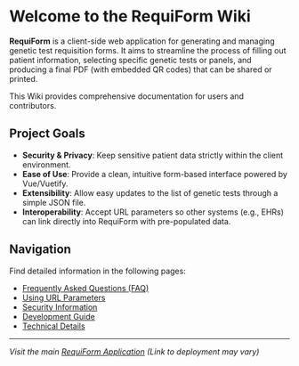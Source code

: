 # Welcome to the RequiForm Wiki

**RequiForm** is a client-side web application for generating and managing genetic test requisition forms. It aims to streamline the process of filling out patient information, selecting specific genetic tests or panels, and producing a final PDF (with embedded QR codes) that can be shared or printed.

This Wiki provides comprehensive documentation for users and contributors.

## Project Goals

- **Security & Privacy**: Keep sensitive patient data strictly within the client environment.  
- **Ease of Use**: Provide a clean, intuitive form-based interface powered by Vue/Vuetify.  
- **Extensibility**: Allow easy updates to the list of genetic tests through a simple JSON file.  
- **Interoperability**: Accept URL parameters so other systems (e.g., EHRs) can link directly into RequiForm with pre-populated data.

## Navigation

Find detailed information in the following pages:

- [Frequently Asked Questions (FAQ)](FAQ)
- [Using URL Parameters](URL-Parameters)
- [Security Information](Security)
- [Development Guide](Development)
- [Technical Details](Technical-Details)

---

*Visit the main [RequiForm Application](https://berntpopp.github.io/RequiForm/) (Link to deployment may vary)*
